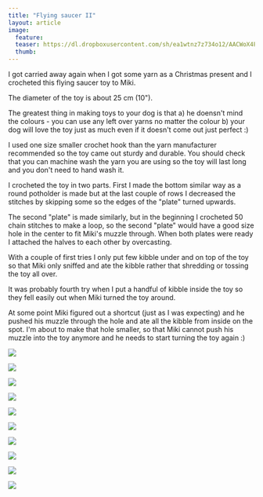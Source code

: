 ```yaml
---
title: "Flying saucer II"
layout: article
image:
  feature:
  teaser: https://dl.dropboxusercontent.com/sh/ea1wtnz7z734o12/AACWoX4FhkP7rFeBObrOH9Jga/aktivointi/lentava-lautanen-ii/DS45091-245px.jpg
  thumb:
---
```


I got carried away again when I got some yarn as a Christmas present and I crocheted this flying saucer toy to Miki.

The diameter of the toy is about 25 cm (10").

The greatest thing in making toys to your dog is that a) he doensn't mind the colours - you can use any left over yarns no matter the colour b) your dog will love the toy just as much even if it doesn't come out just perfect :)

I used one size smaller crochet hook than the yarn manufacturer recommended so the toy came out sturdy and durable. You should check that you can machine wash the yarn you are using so the toy will last long and you don't need to hand wash it.

I crocheted the toy in two parts. First I made the bottom similar way as a round potholder is made but at the last couple of rows I decreased the stitches by skipping some so the edges of the "plate" turned upwards.

The second "plate" is made similarly, but in the beginning I crocheted 50 chain stitches to make a loop, so the second "plate" would have a good size hole in the center to fit Miki's muzzle through. When both plates were ready I attached the halves to each other by overcasting.

With a couple of first tries I only put few kibble under and on top of the toy so that Miki only sniffed and ate the kibble rather that shredding or tossing the toy all over.

It was probably fourth try when I put a handful of kibble inside the toy so they fell easily out when Miki turned the toy around.

At some point Miki figured out a shortcut (just as I was expecting) and he pushed his muzzle through the hole and ate all the kibble from inside on the spot. I'm about to make that hole smaller, so that Miki cannot push his muzzle into the toy anymore and he needs to start turning the toy again :)

[![](https://dl.dropboxusercontent.com/sh/ea1wtnz7z734o12/AACVYl4mqZIspxkHidewTvBva/aktivointi/lentava-lautanen-ii/DS45155-800px.jpg)](https://dl.dropboxusercontent.com/sh/ea1wtnz7z734o12/AADyUpAme1FpeIcwe54w97BNa/aktivointi/lentava-lautanen-ii/DS45155.jpg)

[![](https://dl.dropboxusercontent.com/sh/ea1wtnz7z734o12/AABeOZBZKOZqRK8xhk0CP9H4a/aktivointi/lentava-lautanen-ii/DS45027-800px.jpg)](https://dl.dropboxusercontent.com/sh/ea1wtnz7z734o12/AADvuWITTWxxQtUH5aj8WmwMa/aktivointi/lentava-lautanen-ii/DS45027.jpg)

[![](https://dl.dropboxusercontent.com/sh/ea1wtnz7z734o12/AABppgectHHbJjav_G-grjVIa/aktivointi/lentava-lautanen-ii/DS45035-800px.jpg)](https://dl.dropboxusercontent.com/sh/ea1wtnz7z734o12/AABH-IC4VCk08qKh1NptV4nHa/aktivointi/lentava-lautanen-ii/DS45035.jpg)

[![](https://dl.dropboxusercontent.com/sh/ea1wtnz7z734o12/AABygRXIgbgqqfEAIF9nmsmya/aktivointi/lentava-lautanen-ii/DS45019-800px.jpg)](https://dl.dropboxusercontent.com/sh/ea1wtnz7z734o12/AAB0I0VmvXHHmNl7GI5tfhVSa/aktivointi/lentava-lautanen-ii/DS45019.jpg)

[![](https://dl.dropboxusercontent.com/sh/ea1wtnz7z734o12/AABxZA3GdsnolD4vLkA_Am3Ea/aktivointi/lentava-lautanen-ii/DS45091-800px.jpg)](https://dl.dropboxusercontent.com/sh/ea1wtnz7z734o12/AABqWgFtwqGFgzS4t11MDSZ7a/aktivointi/lentava-lautanen-ii/DS45091.jpg)

[![](https://dl.dropboxusercontent.com/sh/ea1wtnz7z734o12/AAAzbthB3Z7lg-FvXRq6UrlCa/aktivointi/lentava-lautanen-ii/DS45097-800px.jpg)](https://dl.dropboxusercontent.com/sh/ea1wtnz7z734o12/AAA7hDjPlvonN8xhPvz0hUBLa/aktivointi/lentava-lautanen-ii/DS45097.jpg)

[![](https://dl.dropboxusercontent.com/sh/ea1wtnz7z734o12/AACClppWOMh0PiNTsUnZZwLQa/aktivointi/lentava-lautanen-ii/DS45161-800px.jpg)](https://dl.dropboxusercontent.com/sh/ea1wtnz7z734o12/AAAS7GiAsEn2T0QF9O3fojNva/aktivointi/lentava-lautanen-ii/DS45161.jpg)

[![](https://dl.dropboxusercontent.com/sh/ea1wtnz7z734o12/AABcgWX0TTx3o3dHx94KLt0qa/aktivointi/lentava-lautanen-ii/DS45153-800px.jpg)](https://dl.dropboxusercontent.com/sh/ea1wtnz7z734o12/AABTXq5eqpvxE23GCvemefRpa/aktivointi/lentava-lautanen-ii/DS45153.jpg)

[![](https://dl.dropboxusercontent.com/sh/ea1wtnz7z734o12/AACksRLwr_iu_yN6UzB7mYDza/aktivointi/lentava-lautanen-ii/DS45354-800px.jpg)](https://dl.dropboxusercontent.com/sh/ea1wtnz7z734o12/AAAcbAOGNP3lRnfbhdjkNZ82a/aktivointi/lentava-lautanen-ii/DS45354.jpg)

[![](https://dl.dropboxusercontent.com/sh/ea1wtnz7z734o12/AAD2TrsxD7CJC_x8eOu_38-Fa/aktivointi/lentava-lautanen-ii/Kollaasi__iso_10-800px.jpg)](https://dl.dropboxusercontent.com/sh/ea1wtnz7z734o12/AAB2KhOTSWWLAIvcX1OGPshAa/aktivointi/lentava-lautanen-ii/Kollaasi__iso_10.jpg)
